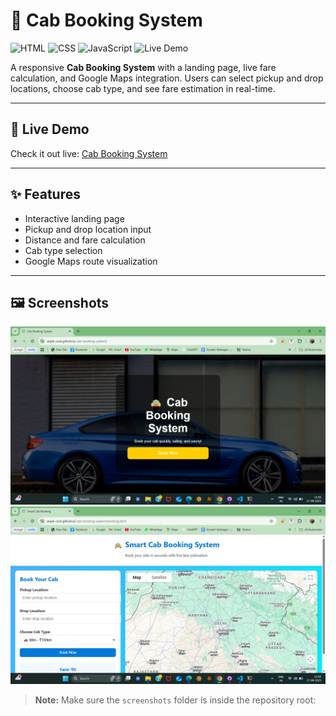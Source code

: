 # 🚖 Cab Booking System

![HTML](https://img.shields.io/badge/HTML5-E34F26?style=flat&logo=html5&logoColor=white)
![CSS](https://img.shields.io/badge/CSS3-1572B6?style=flat&logo=css3&logoColor=white)
![JavaScript](https://img.shields.io/badge/JavaScript-F7DF1E?style=flat&logo=javascript&logoColor=black)
![Live Demo](https://img.shields.io/badge/Live-Demo-blue?style=flat)

A responsive **Cab Booking System** with a landing page, live fare calculation, and Google Maps integration. Users can select pickup and drop locations, choose cab type, and see fare estimation in real-time.

---

## 🔗 Live Demo
Check it out live: [Cab Booking System](https://anjali-cool.github.io/cab-booking-system/)

---

## ✨ Features
- Interactive landing page
- Pickup and drop location input
- Distance and fare calculation
- Cab type selection
- Google Maps route visualization

---

## 🖼 Screenshots
![Landing Page](./screenshots/landing-page.png)
![Booking Page](./screenshots/booking-page.png)


> **Note:** Make sure the `screenshots` folder is inside the repository root:

